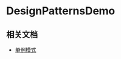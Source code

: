 # DesignPatternsDemo

## 相关文档

* [单例模式](https://github.com/yangsanning/Keep/blob/master/%E8%AE%BE%E8%AE%A1%E6%A8%A1%E5%BC%8F/01.%E5%8D%95%E4%BE%8B%E6%A8%A1%E5%BC%8F.md)
